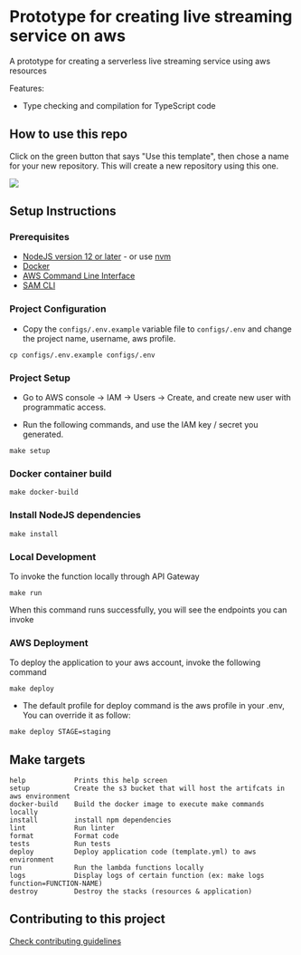 # Prototype for creating live streaming service on aws

A prototype for creating a serverless live streaming service using aws resources

Features:

- Type checking and compilation for TypeScript code

## How to use this repo

Click on the green button that says "Use this template", then chose a name for your new repository.
This will create a new repository using this one.

![](how-to-use.gif)

## Setup Instructions

### Prerequisites

- [NodeJS version 12 or later](https://nodejs.org/en/download/) - or use [nvm](https://github.com/nvm-sh/nvm)
- [Docker](https://docs.docker.com/install)
- [AWS Command Line Interface](https://docs.aws.amazon.com/cli/latest/userguide/installing.html)
- [SAM CLI](https://aws.amazon.com/serverless/sam/)

### Project Configuration

- Copy the `configs/.env.example` variable file to `configs/.env` and change the project name, username, aws profile.

```
cp configs/.env.example configs/.env
```

### Project Setup

- Go to AWS console -> IAM -> Users -> Create, and create new user with programmatic access.

- Run the following commands, and use the IAM key / secret you generated.

```
make setup
```

### Docker container build

```
make docker-build
```

### Install NodeJS dependencies

```
make install
```

### Local Development

To invoke the function locally through API Gateway

```
make run
```

When this command runs successfully, you will see the endpoints you can invoke

### AWS Deployment

To deploy the application to your aws account, invoke the following command

```
make deploy
```

- The default profile for deploy command is the aws profile in your .env, You can override it as follow:

```
make deploy STAGE=staging
```

## Make targets

```
help            Prints this help screen
setup           Create the s3 bucket that will host the artifcats in aws environment
docker-build    Build the docker image to execute make commands locally
install         install npm dependencies
lint            Run linter
format          Format code
tests           Run tests
deploy          Deploy application code (template.yml) to aws environment
run             Run the lambda functions locally
logs            Display logs of certain function (ex: make logs function=FUNCTION-NAME)
destroy         Destroy the stacks (resources & application)
```

## Contributing to this project

[Check contributing guidelines](./contributing.md)
